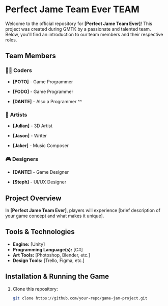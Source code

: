 # Perfect Jame Team Ever TEAM

Welcome to the official repository for **[Perfect Jame Team Ever]**! This project was created during GMTK by a passionate and talented team. Below, you'll find an introduction to our team members and their respective roles.

## Team Members

### 🧑‍💻 **Coders**

- **[POTO]** - Game Programmer

- **[FODO]** - Game Programmer

- **[DANTE]** - Also a Programmer ^^

### 🎨 **Artists**

- **[Julian]** - 3D Artist

- **[Jason]** - Writer

- **[Jaker]** - Music Composer

### 🎮 **Designers**

- **[DANTE]** - Game Designer

- **[Steph]** - UI/UX Designer

## Project Overview

In **[Perfect Jame Team Ever]**, players will experience [brief description of your game concept and what makes it unique].

## Tools & Technologies

- **Engine:** [Unity]
- **Programming Language(s):** [C#]
- **Art Tools:** [Photoshop, Blender, etc.]
- **Design Tools:** [Trello, Figma, etc.]

## Installation & Running the Game

1. Clone this repository:
   ```bash
   git clone https://github.com/your-repo/game-jam-project.git
   ```
